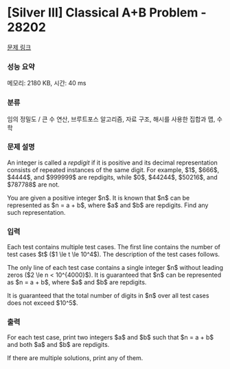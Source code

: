 # [Silver III] Classical A+B Problem - 28202 

[문제 링크](https://www.acmicpc.net/problem/28202) 

### 성능 요약

메모리: 2180 KB, 시간: 40 ms

### 분류

임의 정밀도 / 큰 수 연산, 브루트포스 알고리즘, 자료 구조, 해시를 사용한 집합과 맵, 수학

### 문제 설명

<p>An integer is called a <em>repdigit</em> if it is positive and its decimal representation consists of repeated instances of the same digit. For example, $1$, $666$, $4444$, and $999999$ are repdigits, while $0$, $44244$, $50216$, and $787788$ are not.</p>

<p>You are given a positive integer $n$. It is known that $n$ can be represented as $n = a + b$, where $a$ and $b$ are repdigits. Find any such representation.</p>

### 입력 

 <p>Each test contains multiple test cases. The first line contains the number of test cases $t$ ($1 \le t \le 10^4$). The description of the test cases follows.</p>

<p>The only line of each test case contains a single integer $n$ without leading zeros ($2 \le n < 10^{4000}$). It is guaranteed that $n$ can be represented as $n = a + b$, where $a$ and $b$ are repdigits.</p>

<p>It is guaranteed that the total number of digits in $n$ over all test cases does not exceed $10^5$.</p>

### 출력 

 <p>For each test case, print two integers $a$ and $b$ such that $n = a + b$ and both $a$ and $b$ are repdigits.</p>

<p>If there are multiple solutions, print any of them.</p>

